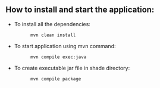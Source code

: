 ## How to install and start the application:

- To install all the dependencies:

            mvn clean install
            
- To start application using mvn command:

            mvn compile exec:java
           
- To create executable jar file in shade directory:

            mvn compile package



